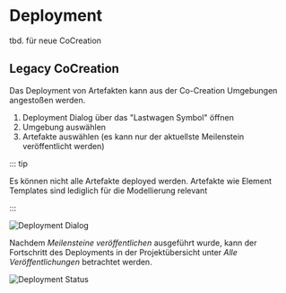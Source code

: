 # Deployment

tbd. für neue CoCreation

## Legacy CoCreation

Das Deployment von Artefakten kann aus der Co-Creation Umgebungen angestoßen werden.

1. Deployment Dialog über das "Lastwagen Symbol" öffnen
2. Umgebung auswählen
3. Artefakte auswählen (es kann nur der aktuellste Meilenstein veröffentlicht werden)

::: tip

Es können nicht alle Artefakte deployed werden.
Artefakte wie Element Templates sind lediglich für die Modellierung relevant

:::

![Deployment Dialog](~@source/modeling/plattform/deployment/deployment_dialog.png)

Nachdem *Meilensteine veröffentlichen* ausgeführt wurde, kann der Fortschritt des Deployments in der Projektübersicht
unter *Alle Veröffentlichungen* betrachtet werden.

![Deployment Status](~@source/modeling/plattform/deployment/deployment_status.png)
